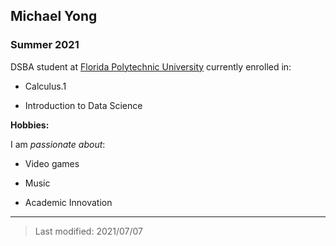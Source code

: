 ## Michael Yong

### Summer 2021 

DSBA student at [Florida Polytechnic University](https://www.floridapoly.edu) currently enrolled in: 

- Calculus.1

- Introduction to Data Science

**Hobbies:**

I am _passionate about_: 

- Video games

- Music

- Academic Innovation

***

> Last modified: 2021/07/07
